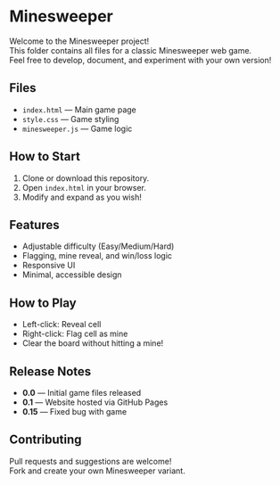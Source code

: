 # Minesweeper

Welcome to the Minesweeper project!  
This folder contains all files for a classic Minesweeper web game.  
Feel free to develop, document, and experiment with your own version!

## Files

- `index.html` — Main game page
- `style.css` — Game styling
- `minesweeper.js` — Game logic

## How to Start

1. Clone or download this repository.
2. Open `index.html` in your browser.
3. Modify and expand as you wish!

## Features

- Adjustable difficulty (Easy/Medium/Hard)
- Flagging, mine reveal, and win/loss logic
- Responsive UI
- Minimal, accessible design

## How to Play

- Left-click: Reveal cell
- Right-click: Flag cell as mine
- Clear the board without hitting a mine!

## Release Notes

- **0.0** — Initial game files released
- **0.1** — Website hosted via GitHub Pages
- **0.15** — Fixed bug with game

## Contributing

Pull requests and suggestions are welcome!  
Fork and create your own Minesweeper variant.
